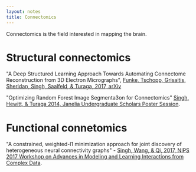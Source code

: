 ```yaml
---
layout: notes
title: Connectomics
---
```

Connectomics is the field interested in mapping the brain.

# Structural connectomics

"A Deep Structured Learning Approach Towards Automating Connectome Reconstruction from 3D Electron Micrographs", <a color="#219AB3" href="https://arxiv.org/abs/1709.02974"> Funke, Tschopp, Grisaitis, Sheridan, Singh, Saalfeld, & Turaga, 2017, arXiv</a>

"Optimizing Random Forest Image Segmenta3on for Connectomics" <a color="#219AB3" href="/assets/singh_15_rf_segmentation.pdf"> Singh, Hewitt, & Turaga 2014, Janelia Undergraduate Scholars Poster Session</a>.


# Functional connetomics

"A constrained, weighted-l1 minimization approach for joint discovery of heterogeneous neural connectivity graphs" - <a color="#219AB3" href="https://arxiv.org/abs/1709.04090"> Singh, Wang, & Qi, 2017, NIPS 2017 Workshop on Advances in Modeling and Learning Interactions from Complex Data</a>.

